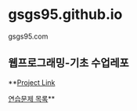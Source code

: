 # gsgs95.github.io
gsgs95.com

웹프로그래밍-기초 수업레포
---
**[Project Link](https://gsgs95.github.io "Project:Intro")

[연습문제 목록](https://gsgs95.github.io/practice "연습문제 목록")**
